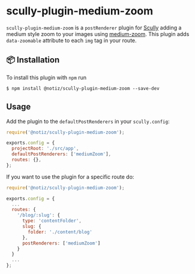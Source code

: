 # scully-plugin-medium-zoom

`scully-plugin-medium-zoom` is a `postRenderer` plugin for [Scully](http://scully.io/) adding a medium style zoom to your images using [medium-zoom](https://github.com/francoischalifour/medium-zoom). This plugin adds `data-zoomable` attribute to each `img` tag in your route.

## 📦 Installation

To install this plugin with `npm` run

```
$ npm install @notiz/scully-plugin-medium-zoom --save-dev
```

## Usage

Add the plugin to the `defaultPostRenderers` in your `scully.config`:

```js
require('@notiz/scully-plugin-medium-zoom');

exports.config = {
  projectRoot: './src/app',
  defaultPostRenderers: ['mediumZoom'],
  routes: {},
};
```

If you want to use the plugin for a specific route do:

```js
require('@notiz/scully-plugin-medium-zoom');

exports.config = {
  ...
  routes: {
    '/blog/:slug': {
      type: 'contentFolder',
      slug: {
        folder: './content/blog'
      },
      postRenderers: ['mediumZoom']
    }
  }
  ...
};
```
